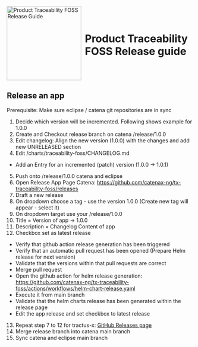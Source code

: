 <div style="display: flex; align-items: center;justify-content: center;align-content: center;">
   <img src="https://raw.githubusercontent.com/eclipse-tractusx/traceability-foss/main/docs/trace-x-logo.svg" alt="Product Traceability FOSS Release Guide" style="width:200px;"/>
   <h1 style="margin: 10px 0 0 10px">Product Traceability FOSS Release guide</h1>
</div>

## Release an app
Prerequisite:
Make sure eclipse / catena git repositories are in sync

1) Decide which version will be incremented. Following shows example for 1.0.0
2) Create and Checkout release branch on catena /release/1.0.0
4) Edit changelog: Align the new version (1.0.0) with the changes and add new UNRELEASED section
5) Edit /charts/traceability-foss/CHANGELOG.md
- Add an Entry for an incremented (patch) version (1.0.0 -> 1.0.1)
5) Push onto /release/1.0.0 catena and eclipse
6) Open Release App Page Catena: https://github.com/catenax-ng/tx-traceability-foss/releases
7) Draft a new release
8) On dropdown choose a tag - use the version 1.0.0 (Create new tag will appear - select it)
9) On dropdown target use your /release/1.0.0
10) Title = Version of app -> 1.0.0
11) Description = Changelog Content of app
12) Checkbox set as latest release
- Verify that github action release generation has been triggered
- Verify that an automatic pull request has been opened (Prepare Helm release for next version)
- Validate that the versions within that pull requests are correct
- Merge pull request
- Open the github action for helm release generation: https://github.com/catenax-ng/tx-traceability-foss/actions/workflows/helm-chart-release.yaml
- Execute it from main branch
- Validate that the helm charts release has been generated within the release page
- Edit the app release and set checkbox to latest release
13) Repeat step 7 to 12 for tractus-x: [GitHub Releases page](https://github.com/eclipse-tractusx/traceability-foss/releases)
14) Merge release branch into catena main branch
15) Sync catena and eclipse main branch

